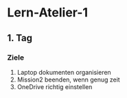 # Lern-Atelier-1
## 1. Tag
### Ziele
1. Laptop dokumenten organisieren
2. Mission2 beenden, wenn genug zeit
3. OneDrive richtig einstellen

